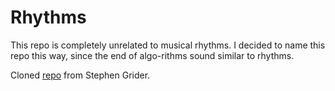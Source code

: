 # Rhythms

This repo is completely unrelated to musical rhythms. I decided to name this repo
this way, since the end of algo-rithms sound similar to rhythms.

Cloned [repo](https://github.com/StephenGrider/AlgoCasts) from Stephen Grider.

